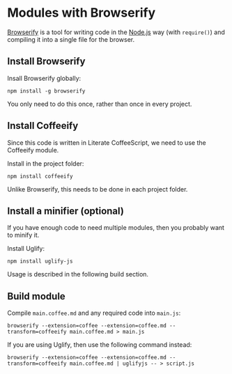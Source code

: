 # Modules with Browserify

[Browserify](http://browserify.org/) is a tool for writing code in the
[Node.js](https://nodejs.org/) way (with `require()`)
and compiling it into a single file for the browser.


## Install Browserify

Insall Browserify globally:

	npm install -g browserify

You only need to do this once, rather than once in every project.


## Install Coffeeify

Since this code is written in Literate CoffeeScript, we need to use the Coffeeify module.

Install in the project folder:

	npm install coffeeify

Unlike Browserify, this needs to be done in each project folder.


## Install a minifier (optional)

If you have enough code to need multiple modules, then you probably want to minify it.

Install Uglify:

	npm install uglify-js

Usage is described in the following build section.


## Build module

Compile `main.coffee.md` and any required code into `main.js`:

	browserify --extension=coffee --extension=coffee.md --transform=coffeeify main.coffee.md > main.js

If you are using Uglify, then use the following command instead:

	browserify --extension=coffee --extension=coffee.md --transform=coffeeify main.coffee.md | uglifyjs -- > script.js
